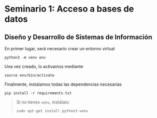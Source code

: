 # Seminario 1: Acceso a bases de datos

## Diseño y Desarrollo de Sistemas de Información

En primer lugar, será necesario crear un entorno virtual

```
python3 -m venv env
```

Una vez creado, lo activamos mediante

```
source env/bin/activate
```

Finalmente, instalamos todas las dependencias necesarias

```
pip install -r requirements.txt
```

> Si no tienes `venv`, instálalo:
>
> ```
> sudo apt-get install python3-venv
> ```

